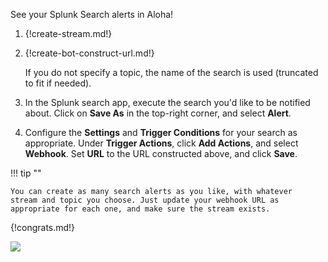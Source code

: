 See your Splunk Search alerts in Aloha!

1. {!create-stream.md!}

1. {!create-bot-construct-url.md!}

    If you do not specify a topic, the name of the search is used
    (truncated to fit if needed).

1. In the Splunk search app, execute the search you'd like to be
   notified about. Click on **Save As** in the top-right corner,
   and select **Alert**.

1. Configure the **Settings** and **Trigger Conditions** for your search
   as appropriate. Under **Trigger Actions**, click **Add Actions**,
   and select **Webhook**. Set **URL** to the URL constructed above,
   and click **Save**.

!!! tip ""

    You can create as many search alerts as you like, with whatever
    stream and topic you choose. Just update your webhook URL as
    appropriate for each one, and make sure the stream exists.

{!congrats.md!}

![](/static/images/integrations/splunk/001.png)
